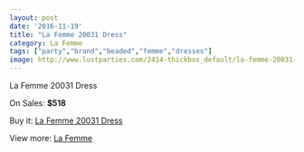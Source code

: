 ```yaml
---
layout: post
date: '2016-11-19'
title: "La Femme 20031 Dress"
category: La Femme
tags: ["party","brand","beaded","femme","dresses"]
image: http://www.lustparties.com/2414-thickbox_default/la-femme-20031-dress.jpg
---
```

La Femme 20031 Dress

On Sales: **$518**
<a href="https://www.lustparties.com/en/la-femme/783-la-femme-20031-dress.html"><amp-img layout="responsive" width="600" height="600" src="//www.lustparties.com/2414-thickbox_default/la-femme-20031-dress.jpg" alt="La Femme 20031 Dress 0" /></a>
<a href="https://www.lustparties.com/en/la-femme/783-la-femme-20031-dress.html"><amp-img layout="responsive" width="600" height="600" src="//www.lustparties.com/2415-thickbox_default/la-femme-20031-dress.jpg" alt="La Femme 20031 Dress 1" /></a>
<a href="https://www.lustparties.com/en/la-femme/783-la-femme-20031-dress.html"><amp-img layout="responsive" width="600" height="600" src="//www.lustparties.com/2416-thickbox_default/la-femme-20031-dress.jpg" alt="La Femme 20031 Dress 2" /></a>
<a href="https://www.lustparties.com/en/la-femme/783-la-femme-20031-dress.html"><amp-img layout="responsive" width="600" height="600" src="//www.lustparties.com/2417-thickbox_default/la-femme-20031-dress.jpg" alt="La Femme 20031 Dress 3" /></a>

Buy it: [La Femme 20031 Dress](https://www.lustparties.com/en/la-femme/783-la-femme-20031-dress.html "La Femme 20031 Dress")

View more: [La Femme](https://www.lustparties.com/en/4-la-femme "La Femme")